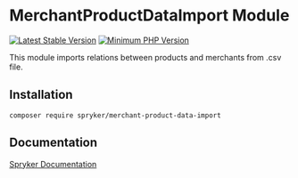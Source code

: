 # MerchantProductDataImport Module
[![Latest Stable Version](https://poser.pugx.org/spryker/merchant-product-data-import/v/stable.svg)](https://packagist.org/packages/spryker/merchant-product-data-import)
[![Minimum PHP Version](https://img.shields.io/badge/php-%3E%3D%207.3-8892BF.svg)](https://php.net/)

This module imports relations between products and merchants from .csv file.

## Installation

```
composer require spryker/merchant-product-data-import
```

## Documentation

[Spryker Documentation](https://academy.spryker.com/developing_with_spryker/module_guide/modules.html)
